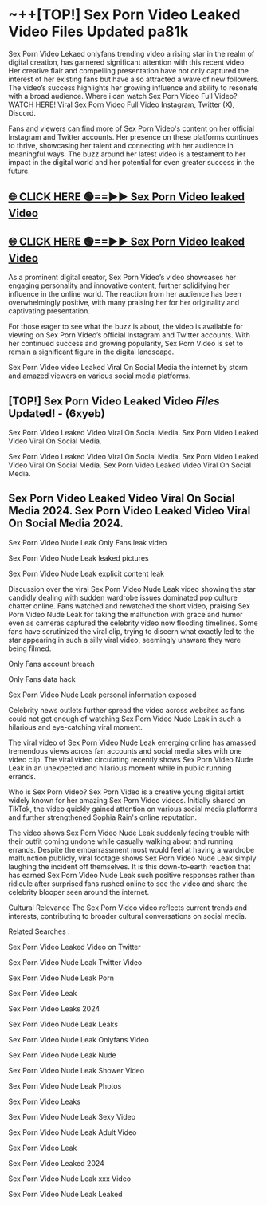 # ~++[TOP!]  Sex Porn Video Leaked Video Files Updated pa81k<br>

 Sex Porn Video Lekaed onlyfans trending video a rising star in the realm of digital creation, has garnered significant attention with this recent video. Her creative flair and compelling presentation have not only captured the interest of her existing fans but have also attracted a wave of new followers. The video’s success highlights her growing influence and ability to resonate with a broad audience.
Where i can watch  Sex Porn Video Full Video? WATCH HERE! Viral  Sex Porn Video Full Video Instagram, Twitter (X), Discord.


Fans and viewers can find more of  Sex Porn Video's content on her official Instagram and Twitter accounts. Her presence on these platforms continues to thrive, showcasing her talent and connecting with her audience in meaningful ways. The buzz around her latest video is a testament to her impact in the digital world and her potential for even greater success in the future.


## [🌐 CLICK HERE 🟢==►►  Sex Porn Video leaked Video ](https://error-example.blogspot.com/2024/09/new-indian.html&ref=git)

## [🌐 CLICK HERE 🟢==►►  Sex Porn Video leaked Video ](https://error-example.blogspot.com/2024/09/new-indian.html&ref=git)


As a prominent digital creator,  Sex Porn Video’s video showcases her engaging personality and innovative content, further solidifying her influence in the online world. The reaction from her audience has been overwhelmingly positive, with many praising her for her originality and captivating presentation.

For those eager to see what the buzz is about, the video is available for viewing on  Sex Porn Video’s official Instagram and Twitter accounts. With her continued success and growing popularity,  Sex Porn Video is set to remain a significant figure in the digital landscape.


  Sex Porn Video video Leaked Viral On Social Media the internet by storm and amazed viewers on various social media platforms.


## [TOP!]  Sex Porn Video Leaked Video *Files* Updated! - (6xyeb) 

 Sex Porn Video Leaked Video Viral On Social Media. Sex Porn Video Leaked Video Viral On Social Media.

 Sex Porn Video Leaked Video Viral On Social Media. Sex Porn Video Leaked Video Viral On Social Media. Sex Porn Video Leaked Video Viral On Social Media.


##  Sex Porn Video Leaked Video Viral On Social Media 2024. Sex Porn Video Leaked Video Viral On Social Media 2024.
 Sex Porn Video Nude Leak Only Fans leak video

 Sex Porn Video Nude Leak leaked pictures

 Sex Porn Video Nude Leak explicit content leak

Discussion over the viral  Sex Porn Video Nude Leak video showing the star candidly dealing with sudden wardrobe issues dominated pop culture chatter online. Fans watched and rewatched the short video, praising  Sex Porn Video Nude Leak for taking the malfunction with grace and humor even as cameras captured the celebrity video now flooding timelines. Some fans have scrutinized the viral clip, trying to discern what exactly led to the star appearing in such a silly viral video, seemingly unaware they were being filmed.


Only Fans account breach

Only Fans data hack

 Sex Porn Video Nude Leak personal information exposed

Celebrity news outlets further spread the video across websites as fans could not get enough of watching  Sex Porn Video Nude Leak in such a hilarious and eye-catching viral moment.


The viral video of  Sex Porn Video Nude Leak emerging online has amassed tremendous views across fan accounts and social media sites with one video clip. The viral video circulating recently shows  Sex Porn Video Nude Leak in an unexpected and hilarious moment while in public running errands.


Who is  Sex Porn Video?  Sex Porn Video is a creative young digital artist widely known for her amazing  Sex Porn Video videos. Initially shared on TikTok, the video quickly gained attention on various social media platforms and further strengthened Sophia Rain's online reputation.

The video shows  Sex Porn Video Nude Leak suddenly facing trouble with their outfit coming undone while casually walking about and running errands. Despite the embarrassment most would feel at having a wardrobe malfunction publicly, viral footage shows  Sex Porn Video Nude Leak simply laughing the incident off themselves. It is this down-to-earth reaction that has earned  Sex Porn Video Nude Leak such positive responses rather than ridicule after surprised fans rushed online to see the video and share the celebrity blooper seen around the internet.

Cultural Relevance The  Sex Porn Video video reflects current trends and interests, contributing to broader cultural conversations on social media.

Related Searches :

 Sex Porn Video Leaked Video on Twitter

 Sex Porn Video Nude Leak Twitter Video

 Sex Porn Video Nude Leak Porn

 Sex Porn Video Leak 

 Sex Porn Video Leaks 2024

 Sex Porn Video Nude Leak Leaks

 Sex Porn Video Nude Leak Onlyfans Video

 Sex Porn Video Nude Leak Nude

 Sex Porn Video Nude Leak Shower Video

 Sex Porn Video Nude Leak Photos

 Sex Porn Video Leaks

 Sex Porn Video Nude Leak Sexy Video

 Sex Porn Video Nude Leak Adult Video

 Sex Porn Video Leak

 Sex Porn Video Leaked 2024

 Sex Porn Video Nude Leak xxx Video

 Sex Porn Video Nude Leak Leaked